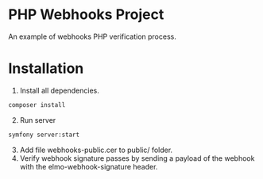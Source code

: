 # PHP Webhooks Project
An example of webhooks PHP verification process.

# Installation
1. Install all dependencies.
```bash
composer install
```
2. Run server
```bash
symfony server:start
```

3. Add file webhooks-public.cer to public/ folder.
4. Verify webhook signature passes by sending a payload of the webhook with the elmo-webhook-signature header.